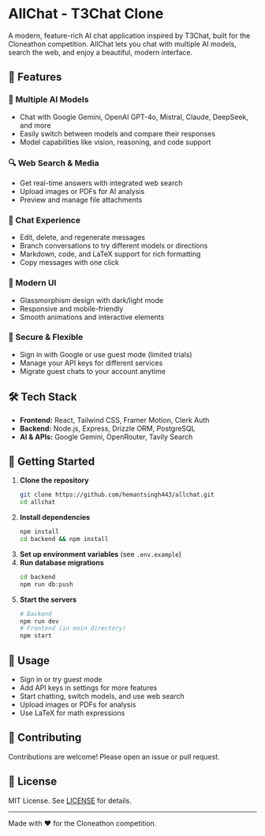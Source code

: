 # AllChat - T3Chat Clone

A modern, feature-rich AI chat application inspired by T3Chat, built for the Cloneathon competition. AllChat lets you chat with multiple AI models, search the web, and enjoy a beautiful, modern interface.

## 🚀 Features

### 🤖 Multiple AI Models
- Chat with Google Gemini, OpenAI GPT-4o, Mistral, Claude, DeepSeek, and more
- Easily switch between models and compare their responses
- Model capabilities like vision, reasoning, and code support

### 🔍 Web Search & Media
- Get real-time answers with integrated web search
- Upload images or PDFs for AI analysis
- Preview and manage file attachments

### 💬 Chat Experience
- Edit, delete, and regenerate messages
- Branch conversations to try different models or directions
- Markdown, code, and LaTeX support for rich formatting
- Copy messages with one click

### 🎨 Modern UI
- Glassmorphism design with dark/light mode
- Responsive and mobile-friendly
- Smooth animations and interactive elements

### 🔐 Secure & Flexible
- Sign in with Google or use guest mode (limited trials)
- Manage your API keys for different services
- Migrate guest chats to your account anytime

## 🛠️ Tech Stack
- **Frontend:** React, Tailwind CSS, Framer Motion, Clerk Auth
- **Backend:** Node.js, Express, Drizzle ORM, PostgreSQL
- **AI & APIs:** Google Gemini, OpenRouter, Tavily Search

## 🚀 Getting Started

1. **Clone the repository**
   ```bash
   git clone https://github.com/hemantsingh443/allchat.git
   cd allchat
   ```
2. **Install dependencies**
   ```bash
   npm install
   cd backend && npm install
   ```
3. **Set up environment variables** (see `.env.example`)
4. **Run database migrations**
   ```bash
   cd backend
   npm run db:push
   ```
5. **Start the servers**
   ```bash
   # Backend
   npm run dev
   # Frontend (in main directory)
   npm start
   ```

## 📝 Usage
- Sign in or try guest mode
- Add API keys in settings for more features
- Start chatting, switch models, and use web search
- Upload images or PDFs for analysis
- Use LaTeX for math expressions

## 🤝 Contributing
Contributions are welcome! Please open an issue or pull request.

## 📄 License
MIT License. See [LICENSE](LICENSE) for details.

---

Made with ❤️ for the Cloneathon competition.
